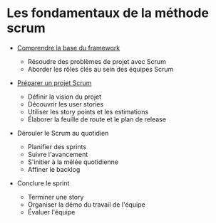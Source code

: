 # Les fondamentaux de la méthode scrum

- [Comprendre la base du framework](Start.md)
  - Résoudre des problèmes de projet avec Scrum
  - Aborder les rôles clés au sein des équipes Scrum

- [Préparer un projet Scrum](Preparation.md)
  - Définir la vision du projet
  - Découvrir les user stories
  - Utiliser les story points et les estimations
  - Élaborer la feuille de route et le plan de release

- Dérouler le Scrum au quotidien
  - Planifier des sprints
  - Suivre l'avancement
  - S'initier à la mêlée quotidienne
  - Affiner le backlog

- Conclure le sprint
  - Terminer une story
  - Organiser la démo du travail de l'équipe
  - Évaluer l'équipe